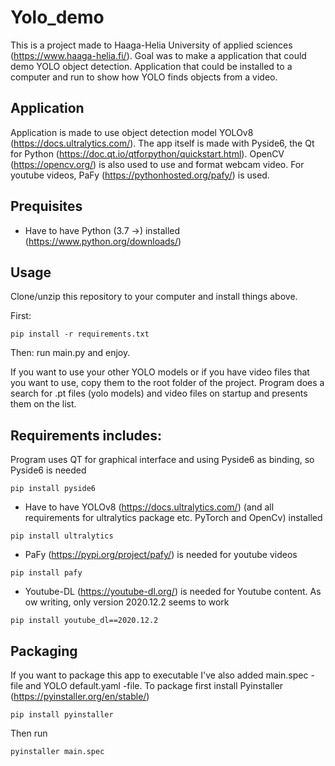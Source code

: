 # Yolo_demo

This is a project made to Haaga-Helia University of applied sciences (https://www.haaga-helia.fi/).
Goal was to make a application that could demo YOLO object detection. Application that could be installed to a computer and run to show how YOLO finds objects from a video.

## Application
Application is made to use object detection model YOLOv8 (https://docs.ultralytics.com/).
The app itself is made with Pyside6, the Qt for Python (https://doc.qt.io/qtforpython/quickstart.html).
OpenCV (https://opencv.org/) is also used to use and format webcam video.
For youtube videos, PaFy (https://pythonhosted.org/pafy/) is used.

## Prequisites
- Have to have Python (3.7 ->) installed (https://www.python.org/downloads/)

## Usage
Clone/unzip this repository to your computer and install things above.

First:
``` 
pip install -r requirements.txt 
```

Then:
run main.py
and enjoy.

If you want to use your other YOLO models or if you have video files that you want to use, copy them to the root folder of the project. Program does a search for .pt files (yolo models) and video files on startup and presents them on the list.


## Requirements includes:

Program uses QT for graphical interface and using Pyside6 as binding, so Pyside6 is needed
```
pip install pyside6
```

- Have to have YOLOv8 (https://docs.ultralytics.com/) (and all requirements for ultralytics package etc. PyTorch and OpenCv) installed
```
pip install ultralytics
```

- PaFy (https://pypi.org/project/pafy/) is needed for youtube videos
```
pip install pafy
```

- Youtube-DL (https://youtube-dl.org/) is needed for Youtube content. As ow writing, only version 2020.12.2 seems to work
```
pip install youtube_dl==2020.12.2
```

## Packaging
If you want to package this app to executable I've also added  main.spec -file and YOLO default.yaml -file.
To package first install Pyinstaller (https://pyinstaller.org/en/stable/)

```
pip install pyinstaller
```

Then run
```
pyinstaller main.spec
```




